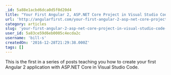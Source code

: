 ```yaml
---
_id: 5a88e1acbd6dca0d5f0d20d4
title: "Your First Angular 2, ASP.NET Core Project in Visual Studio Code – Part 1/ 6"
url: 'http://angularfirst.com/your-first-angular-2-asp-net-core-project-in-visual-studio-code-part-1/'
category: articles
slug: 'your-first-angular-2-asp-net-core-project-in-visual-studio-code-part-1-6'
user_id: 5a83ce59d6eb0005c4ecda2c
username: 'bill-s'
createdOn: '2016-12-28T21:29:38.000Z'
tags: []
---
```


This is the first in a series of posts teaching you how to create your first Angular 2 application with ASP.NET Core in Visual Studio Code. 
